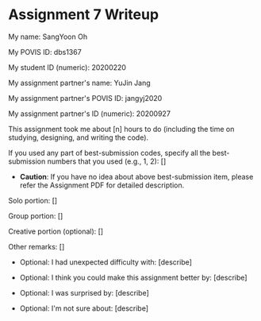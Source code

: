 Assignment 7 Writeup
=============

My name: SangYoon Oh

My POVIS ID: dbs1367

My student ID (numeric): 20200220

My assignment partner's name: YuJin Jang

My assignment partner's POVIS ID: jangyj2020

My assignment partner's ID (numeric): 20200927

This assignment took me about [n] hours to do (including the time on studying, designing, and writing the code).

If you used any part of best-submission codes, specify all the best-submission numbers that you used (e.g., 1, 2): []

- **Caution**: If you have no idea about above best-submission item, please refer the Assignment PDF for detailed description.

Solo portion:
[]

Group portion:
[]

Creative portion (optional):
[]

Other remarks:
[]

- Optional: I had unexpected difficulty with: [describe]

- Optional: I think you could make this assignment better by: [describe]

- Optional: I was surprised by: [describe]

- Optional: I'm not sure about: [describe]
